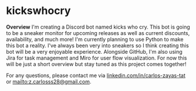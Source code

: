# kickswhocry
**Overview**
I'm creating a Discord bot named kicks who cry. This bot is going to be a sneaker monitor for upcoming releases as well as current discounts, availability, and much more! I'm currently planning to use Python to make this bot a reality. I've always been very into sneakers so I think creating this bot will be a very enjoyable experience. Alongside GitHub, I'm also using Jira for task management and Miro for user flow visualization. For now this will be just a short overview but stay tuned as this project comes together!

For any questions, please contact me via [linkedin.com/in/carlos-zayas-tat](LinkedIn) or [mailto:z.carlosss28@gmail.com](personal-email).
